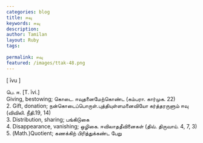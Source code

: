 ```yaml
---
categories: blog
title: ஈவு
keywords: ஈவு
description: 
author: Tamilan
layout: Ruby
tags: 
 
permalink: ஈவு
featured: /images/ttak-48.png
---
```

  
[ īvu ]  
  
பெ. ஈ. [T. īvi.]  
Giving, bestowing; கொடை. ஈவுதனைமேற்கொண்ட (கம்பரா. கார்முக. 22)  
2. Gift, donation; நன்கொடைப்பொருள்.புத்தியுள்ளமனைவியோ கர்த்தரருளும் ஈவு (விவிலி. நீதி.19, 14)  
3. Distribution, sharing; பங்கிடுகை  
4. Disappearance, vanishing; ஒழிகை. ஈவிலாததீவினைகள் (திவ். திருவாய். 4, 7, 3)  
5. (Math.)Quotient; கணக்கிற் பிரித்துக்கண்ட பேறு